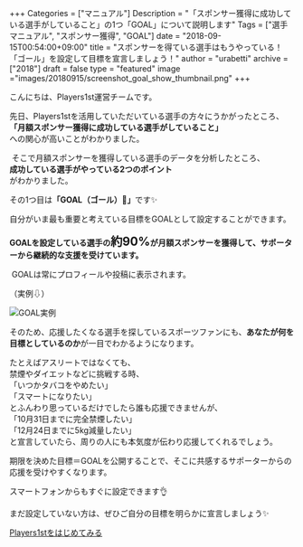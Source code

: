 +++
Categories = ["マニュアル"]
Description = "「スポンサー獲得に成功している選手がしていること」の1つ「GOAL」について説明します"
Tags = ["選手マニュアル", "スポンサー獲得", "GOAL"]
date = "2018-09-15T00:54:00+09:00"
title = "スポンサーを得ている選手はもうやっている！ 「ゴール」を設定して目標を宣言しましょう！"
author = "urabetti"
archive = ["2018"]
draft = false
type = "featured"
image ="images/20180915/screenshot_goal_show_thumbnail.png"
+++

<body>
<p>こんにちは、Players1st運営チームです。</p>
<p>先日、Players1stを活用していただいている選手の方々にうかがったところ、<br><strong>「月額スポンサー獲得に成功している選手がしていること」<br></strong>への関心が高いことがわかりました。</p>
<p> そこで月額スポンサーを獲得している選手のデータを分析したところ、<br><strong>成功している選手がやっている2つのポイント<br></strong>がわかりました。</p>
<p>その1つ目は<strong>「GOAL（ゴール）🏁」</strong>です✨</p>

<p>自分がいま最も重要と考えている目標をGOALとして設定することができます。</p>
<p><strong>GOALを設定している選手の<span style="font-size: 150%;">約90%</span>が月額スポンサーを獲得して、サポーターから継続的な支援を受けています。</strong></p>
<p> GOALは常にプロフィールや投稿に表示されます。</p>

（実例⇩）

![GOAL実例](images/20180915/screenshot_goal_show.png)

<p>そのため、応援したくなる選手を探しているスポーツファンにも、<strong>あなたが何を目標としているのか</strong>が一目でわかるようになります。</p>
<p>たとえばアスリートではなくても、<br>禁煙やダイエットなどに挑戦する時、<br>「いつかタバコをやめたい」<br>「スマートになりたい」<br>とふんわり思っているだけでしたら誰も応援できませんが、<br>「10月31日までに完全禁煙したい」<br>「12月24日までに5kg減量したい」<br>と宣言していたら、周りの人にも本気度が伝わり応援してくれるでしょう。</p>
<p>期限を決めた目標＝GOALを公開することで、そこに共感するサポーターからの応援を受けやすくなります。</p>
<p>スマートフォンからもすぐに設定できます👌</p>
<p>まだ設定していない方は、ぜひご自分の目標を明らかに宣言しましょう✨</p>

<a href="https://players1.st/">
  <div class="primary-button">
    Players1stをはじめてみる
  </div>
</a>

</body>
